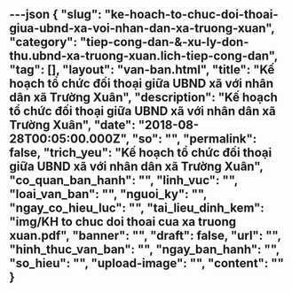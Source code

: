 ---json
{
    "slug": "ke-hoach-to-chuc-doi-thoai-giua-ubnd-xa-voi-nhan-dan-xa-truong-xuan",
    "category": "tiep-cong-dan-&-xu-ly-don-thu.ubnd-xa-truong-xuan.lich-tiep-cong-dan",
    "tag": [],
    "layout": "van-ban.html",
    "title": "Kế hoạch tổ chức đối thoại giữa UBND xã với nhân dân xã Trường Xuân",
    "description": "Kế hoạch tổ chức đối thoại giữa UBND xã với nhân dân xã Trường Xuân",
    "date": "2018-08-28T00:05:00.000Z",
    "so": "",
    "permalink": false,
    "trich_yeu": "Kế hoạch tổ chức đối thoại giữa UBND xã với nhân dân xã Trường Xuân",
    "co_quan_ban_hanh": "",
    "linh_vuc": "",
    "loai_van_ban": "",
    "nguoi_ky": "",
    "ngay_co_hieu_luc": "",
    "tai_lieu_dinh_kem": "img/KH to chuc doi thoai cua xa truong xuan.pdf",
    "banner": "",
    "draft": false,
    "url": "",
    "hinh_thuc_van_ban": "",
    "ngay_ban_hanh": "",
    "so_hieu": "",
    "upload-image": "",
    "__content__": ""
}
---
